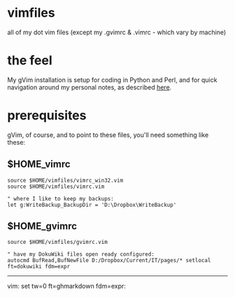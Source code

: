 # vimfiles
all of my dot vim files (except my .gvimrc &amp; .vimrc - which vary by machine)

# the feel
My gVim installation is setup for coding in Python and Perl, and for quick navigation around my personal notes, as described [here](http://momentary.eu/2013/12/super-charged-it-organisation-with-gvim/).

# prerequisites
gVim, of course, and to point to these files, you'll need something like these:

## $HOME\_vimrc

```vim
source $HOME/vimfiles/vimrc_win32.vim
source $HOME/vimfiles/vimrc.vim

" where I like to keep my backups:
let g:WriteBackup_BackupDir = 'D:\Dropbox\WriteBackup'
```

## $HOME\_gvimrc

```vim
source $HOME/vimfiles/gvimrc.vim

" have my DokuWiki files open ready configured:
autocmd BufRead,BufNewFile D:/Dropbox/Current/IT/pages/* setlocal ft=dokuwiki fdm=expr
```

---
vim: set tw=0 ft=ghmarkdown fdm=expr:

